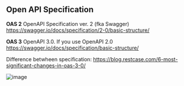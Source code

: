 ## Open API Specification

**OAS 2** OpenAPI Specification ver. 2 (fka Swagger)
https://swagger.io/docs/specification/2-0/basic-structure/

**OAS 3** OpenAPI 3.0. If you use OpenAPI 2.0
https://swagger.io/docs/specification/basic-structure/

Difference betwheen specification:
https://blog.restcase.com/6-most-significant-changes-in-oas-3-0/

![image](https://user-images.githubusercontent.com/12099889/145227676-65a90dca-2179-4f13-8f26-a8f7ee38c618.png)
